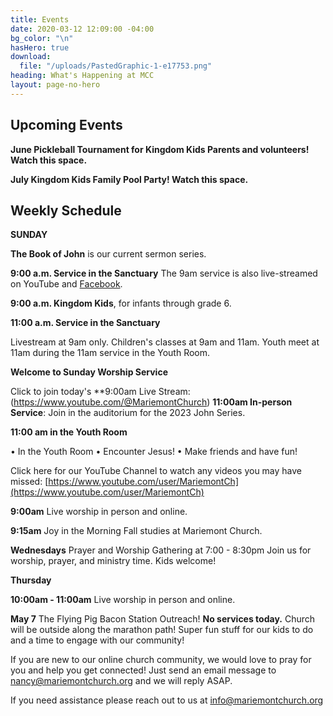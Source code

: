 ```yaml
---
title: Events
date: 2020-03-12 12:09:00 -04:00
bg_color: "\n"
hasHero: true
download:
  file: "/uploads/PastedGraphic-1-e17753.png"
heading: What's Happening at MCC
layout: page-no-hero
---
```


## Upcoming Events

**June Pickleball Tournament for Kingdom Kids Parents and volunteers! Watch this space.**

**July Kingdom Kids Family Pool Party! Watch this space.**

## Weekly Schedule

**SUNDAY**

**The Book of John** is our current sermon series.

**9:00 a.m. Service in the Sanctuary** 
The 9am service is also live-streamed on YouTube and [Facebook](https://www.facebook.com/mariemontchurch).

**9:00 a.m. Kingdom Kids**, for infants through grade 6.  

**11:00 a.m. Service in the Sanctuary**


Livestream at 9am only. Children's classes at 9am and 11am. Youth meet at 11am during the 11am service in the Youth Room.




**Welcome to Sunday Worship Service** 

Click to join today's **9:00am Live Stream: (https://www.youtube.com/@MariemontChurch)
**11:00am In-person Service**: Join in the auditorium for the 2023 John Series.

**11:00 am in the Youth Room** 

• In the Youth Room
• Encounter Jesus!
• Make friends and have fun!

Click here for our YouTube Channel to watch any videos you may have missed:
[https://www.youtube.com/user/MariemontCh](https://www.youtube.com/user/MariemontCh)

**9:00am** Live worship in person and online.

**9:15am** Joy in the Morning Fall studies at Mariemont Church.

**Wednesdays** Prayer and Worship Gathering at 7:00 - 8:30pm
Join us for worship, prayer, and ministry time. Kids welcome!

**Thursday** 

**10:00am - 11:00am** Live worship in person and online.

**May 7** The Flying Pig Bacon Station Outreach! **No services today.** Church will be outside along the marathon path!  Super fun stuff for our kids to do and a time to engage with our community!

If you are new to our online church community, we would love to pray for you and help you get connected! Just send an email message to [nancy@mariemontchurch.org](http://nancy@mariemontchurch.org) and we will reply ASAP.

If you need assistance please reach out to us at [info@mariemontchurch.org](http://info@mariemontchurch.org)



